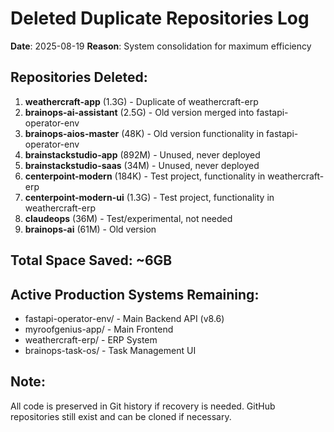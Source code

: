 # Deleted Duplicate Repositories Log
**Date**: 2025-08-19
**Reason**: System consolidation for maximum efficiency

## Repositories Deleted:
1. **weathercraft-app** (1.3G) - Duplicate of weathercraft-erp
2. **brainops-ai-assistant** (2.5G) - Old version merged into fastapi-operator-env
3. **brainops-aios-master** (48K) - Old version functionality in fastapi-operator-env
4. **brainstackstudio-app** (892M) - Unused, never deployed
5. **brainstackstudio-saas** (34M) - Unused, never deployed
6. **centerpoint-modern** (184K) - Test project, functionality in weathercraft-erp
7. **centerpoint-modern-ui** (1.3G) - Test project, functionality in weathercraft-erp
8. **claudeops** (36M) - Test/experimental, not needed
9. **brainops-ai** (61M) - Old version

## Total Space Saved: ~6GB

## Active Production Systems Remaining:
- fastapi-operator-env/ - Main Backend API (v8.6)
- myroofgenius-app/ - Main Frontend
- weathercraft-erp/ - ERP System
- brainops-task-os/ - Task Management UI

## Note:
All code is preserved in Git history if recovery is needed.
GitHub repositories still exist and can be cloned if necessary.